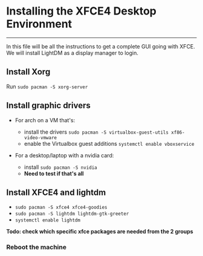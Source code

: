 # Installing the XFCE4 Desktop Environment

---

In this file will be all the instructions to get a complete GUI going with XFCE. We will install LightDM as a display manager to login.

## Install Xorg
Run `sudo pacman -S xorg-server`


## Install graphic drivers
* For arch on a VM that's:
    - install the drivers `sudo pacman -S virtualbox-guest-utils xf86-video-vmware`
    - enable the Virtualbox guest additions `systemctl enable vboxservice`

* For a desktop/laptop with a nvidia card:
    - install `sudo pacman -S nvidia`
    - **Need to test if that's all**
    

## Install XFCE4 and lightdm 
* `sudo pacman -S xfce4 xfce4-goodies`
* `sudo pacman -S lightdm lightdm-gtk-greeter`
* `systemctl enable lightdm`

**Todo: check which specific xfce packages are needed from the 2 groups**

### Reboot the machine